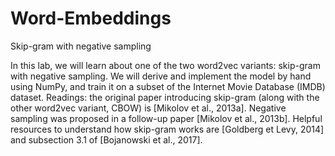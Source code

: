 # Word-Embeddings
 Skip-gram with negative sampling

In this lab, we will learn about one of the two word2vec variants: skip-gram with negative sampling. We will derive and implement the model by hand using NumPy, and train it on a subset of the Internet Movie Database (IMDB) dataset. Readings: the original paper introducing skip-gram (along with the other word2vec variant, CBOW) is [Mikolov et al., 2013a]. Negative sampling was proposed in a follow-up paper [Mikolov et al., 2013b]. Helpful resources to understand how skip-gram works are [Goldberg et Levy, 2014] and subsection 3.1 of [Bojanowski et al., 2017].
